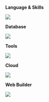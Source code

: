 **Language & Skills**
<p>
  <a>
    <img src="https://skillicons.dev/icons?i=docker,dotnet,gradle,maven,graphql,spring,java,kotlin,kafka,js,nodejs,nginx,fastapi" />
  </a>
</p>

**Database**
<p>
  <a>
    <img src="https://skillicons.dev/icons?i=mysql,postgres,mongodb,redis,hibernate" />
  </a>
</p>

**Tools**
<p>
  <a>
    <img src="https://skillicons.dev/icons?i=linux,postman,stackoverflow,idea,vscode,git,github,gitlab" />
  </a>
</p>

**Cloud**
<p>
  <a>
    <img src="https://skillicons.dev/icons?i=aws" />
  </a>
</p>

**Web Builder**
<p>
  <a>
    <img src="https://skillicons.dev/icons?i=webpack,vite" />
  </a>
</p>
